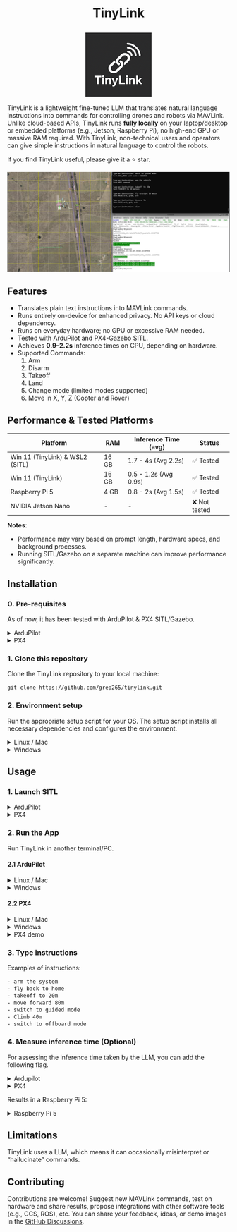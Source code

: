 # <p align="center">TinyLink</p>

<p align="center">
  <img src="images/tinylink-logo.png" alt="TinyLink Logo">
</p>

TinyLink is a lightweight fine-tuned LLM that translates natural language instructions into commands for controlling drones and robots via MAVLink. Unlike cloud-based APIs, TinyLink runs **fully locally** on your laptop/desktop or embedded platforms (e.g., Jetson, Raspberry Pi), no high-end GPU or massive RAM required. With TinyLink, non-technical users and operators can give simple instructions in natural language to control the robots.

If you find TinyLink useful, please give it a ⭐ star.

![Demo](images/demo-1.png)

## Features 
- Translates plain text instructions into MAVLink commands.
- Runs entirely on-device for enhanced privacy. No API keys or cloud dependency.
- Runs on everyday hardware; no GPU or excessive RAM needed.
- Tested with ArduPilot and PX4-Gazebo SITL.
- Achieves **0.9–2.2s** inference times on CPU, depending on hardware.
- Supported Commands:
  1. Arm
  2. Disarm
  3. Takeoff
  4. Land
  5. Change mode (limited modes supported)
  6. Move in X, Y, Z (Copter and Rover)

## Performance & Tested Platforms  

| Platform                | RAM              | Inference Time (avg) | Status      |
|-------------------------|------------------|-----------------------|-------------|
| Win 11 (TinyLink) & WSL2 (SITL)         | 16 GB  | 1.7 - 4s (Avg 2.2s)          | ✅ Tested   |
| Win 11 (TinyLink)         | 16 GB  | 0.5 - 1.2s (Avg 0.9s)          | ✅ Tested   |
| Raspberry Pi 5          | 4 GB   | 0.8 - 2s (Avg 1.5s)           | ✅ Tested |
| NVIDIA Jetson Nano      | -                | -                     | ❌ Not tested  |


**Notes**: 
- Performance may vary based on prompt length, hardware specs, and background processes.
- Running SITL/Gazebo on a separate machine can improve performance significantly.

## Installation

### 0. Pre-requisites
As of now, it has been tested with ArduPilot & PX4 SITL/Gazebo.

<details>
<summary>ArduPilot</summary>
  Ensure ArduPilot SITL is installed and configured. Refer to the <a href="https://ardupilot.org/dev/docs/sitl-simulator-software-in-the-loop.html">ArduPilot documentation</a> for setup instructions.
  As an alternative, you can use a docker container: <a href="https://hub.docker.com/r/grep007/ardupilot-sitl-gui">ArduPilot SITL docker container</a>.
</details>

<details>
<summary>PX4</summary>
  Ensure PX4-Gazebo SITL is installed and configured. Refer to the <a href="https://docs.px4.io/main/en/dev_setup/dev_env.html">PX4 documentation</a> for setup instructions.
  If you're using Windows & WSL2, follow these steps to connect QGroundControl (Windows side) to the simulation (WSL2): <a href="https://docs.px4.io/main/en/dev_setup/dev_env_windows_wsl.html#qgroundcontrol-on-windows">QGroundControl on Windows</a>.
</details>

### 1. Clone this repository
Clone the TinyLink repository to your local machine:
```
git clone https://github.com/grep265/tinylink.git
```

### 2. Environment setup
Run the appropriate setup script for your OS. The setup script installs all necessary dependencies and configures the environment.

<details>
<summary>Linux / Mac</summary>

  ```bash
  cd tinylink
  bash setup.sh
  ```
</details>

<details>
<summary>Windows</summary>

  ```bash
  cd tinylink
  setup.bat
  ```
</details>

## Usage

### 1. Launch SITL
<details>
<summary>ArduPilot</summary>

  ### ArduPilot SITL

  In one terminal, launch the ArduPilot SITL environment for your desired vehicle (e.g., Copter). Replace `*IP*` and `*PORT*` with the appropriate values for your setup.

  Example for Copter:
  ```bash
  cd ardupilot
  sim_vehicle.py -v ArduCopter --map --console -I0 --out=udp:*IP*:*PORT*
  ```
</details>


<details>
<summary>PX4</summary>

  ### PX4-Gazebo SITL

  In one terminal, launch the PX4-Gazebo SITL environment for your desired vehicle (e.g., Copter).

  Example for Copter:
  ```bash
  cd PX4-Autopilot
  make px4_sitl gz_x500
  ```
  Connect to QGroundControl, following the instructions from the pre-requisites step. Then, in your SITL terminal type the following command:
  ```bash
  mavlink start -u 14551 -r 4000000 -t 172.28.0.1
  ```
  
</details>

### 2. Run the App

  Run TinyLink in another terminal/PC.

#### 2.1 ArduPilot

<details>
<summary>Linux / Mac</summary>

  ```bash
  cd tinylink
  source tinylink-env/bin/activate
  python main.py --connection udp:*IP*:*PORT*
  ```
</details>

<details>
<summary>Windows</summary>

  ```bash
  cd tinylink
  .\tinylink-env\Scripts\activate
  python main.py --connection udp:*IP*:*PORT*
  ```
</details>

#### 2.2 PX4
<details>
<summary>Linux / Mac</summary>

  ```bash
  cd tinylink
  source tinylink-env/bin/activate
  python main.py --connection udpin://172.28.0.1:14550 --px4
  ```
</details>

<details>
<summary>Windows</summary>

  ```bash
  cd tinylink
  .\tinylink-env\Scripts\activate
  python main.py --connection udpin://172.28.0.1:14550 --px4
  ```
</details>

<details>
<summary>PX4 demo</summary>

  <p align="center">
    <img src="images/px4-demo.png" alt="PX4 - Demo">
  </p>
</details>

### 3. Type instructions

Examples of instructions:
```
- arm the system
- fly back to home
- takeoff to 20m
- move forward 80m
- switch to guided mode
- Climb 40m
- switch to offboard mode
```

### 4. Measure inference time (Optional)

For assessing the inference time taken by the LLM, you can add the following flag.

<details>
<summary>Ardupilot</summary>

  ```bash
  python main.py --connection udp:*IP*:*PORT* --time
  ```
</details>


<details>
<summary>PX4</summary>

  ```bash
  python main.py --time --connection udpin://172.28.0.1:14550 --px4
  ```
</details>

Results in a Raspberry Pi 5:
<details>
<summary>Raspberry Pi 5</summary>

  <p align="center">
    <img src="images/performance-rpi5.png" alt="RPi5 - Benchmark">
  </p>
</details>

## Limitations

TinyLink uses a LLM, which means it can occasionally misinterpret or “hallucinate” commands.

## Contributing

Contributions are welcome! Suggest new MAVLink commands, test on hardware and share results, propose integrations with other software tools (e.g., GCS, ROS), etc. You can share your feedback, ideas, or demo images in the [GitHub Discussions](https://github.com/grep265/tinylink/discussions).
